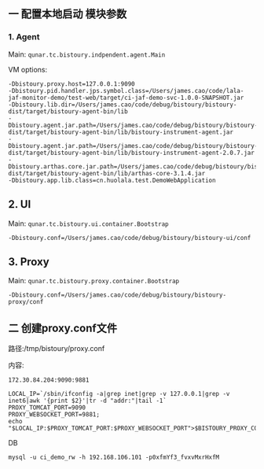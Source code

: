 
## 一 配置本地启动 模块参数

### 1. Agent

Main: `qunar.tc.bistoury.indpendent.agent.Main`

VM options:
```shell script
-Dbistoury.proxy.host=127.0.0.1:9090
-Dbistoury.pid.handler.jps.symbol.class=/Users/james.cao/code/lala-jaf-monitor-demo/test-web/target/ci-jaf-demo-svc-1.0.0-SNAPSHOT.jar
-Dbistoury.lib.dir=/Users/james.cao/code/debug/bistoury/bistoury-dist/target/bistoury-agent-bin/lib
-Dbistoury.agent.jar.path=/Users/james.cao/code/debug/bistoury/bistoury-dist/target/bistoury-agent-bin/lib/bistoury-instrument-agent.jar
-Dbistoury.agent.jar.path=/Users/james.cao/code/debug/bistoury/bistoury-dist/target/bistoury-agent-bin/lib/bistoury-instrument-agent-2.0.7.jar
-Dbistoury.arthas.core.jar.path=/Users/james.cao/code/debug/bistoury/bistoury-dist/target/bistoury-agent-bin/lib/arthas-core-3.1.4.jar
-Dbistoury.app.lib.class=cn.huolala.test.DemoWebApplication

```

## 2. UI 

Main: `qunar.tc.bistoury.ui.container.Bootstrap`

```shell script
-Dbistoury.conf=/Users/james.cao/code/debug/bistoury/bistoury-ui/conf
```

## 3. Proxy 

Main: `qunar.tc.bistoury.proxy.container.Bootstrap`

```shell script
-Dbistoury.conf=/Users/james.cao/code/debug/bistoury/bistoury-proxy/conf
```


## 二 创建proxy.conf文件

路径:/tmp/bistoury/proxy.conf

内容:
```shell script
172.30.84.204:9090:9881

LOCAL_IP=`/sbin/ifconfig -a|grep inet|grep -v 127.0.0.1|grep -v inet6|awk '{print $2}'|tr -d "addr:"|tail -1`
PROXY_TOMCAT_PORT=9090
PROXY_WEBSOCKET_PORT=9881;
echo "$LOCAL_IP:$PROXY_TOMCAT_PORT:$PROXY_WEBSOCKET_PORT">$BISTOURY_PROXY_CONF_FILE
```

DB

```
mysql -u ci_demo_rw -h 192.168.106.101 -p0xfmYf3_fvxvMxrHxfM
```

